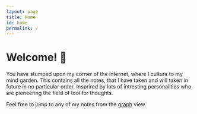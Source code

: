 ```yaml
---
layout: page
title: Home
id: home
permalink: /
---
```


# Welcome! 🌱

You have stumped upon my corner of the internet, where I culture to my mind garden. This contains all the notes, that I have taken and will taken in future in no particular order. Insprired by lots of intresting personalities who are pioneering the field of tool for thoughts.

Feel free to jump to any of my notes from the [graph](/graph) view.

<style>
  .wrapper {
    max-width: 46em;
  }
</style>
